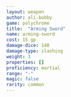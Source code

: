 ```yaml
---
layout: weapon
author: ali-bobby
game: polychrome
title:  "Arming Sword"
name: arming-sword
cost: 15 gp
damage-dice: 1d8
damage-type: slashing
weight: 3
properties: []
proficiency: martial
range: "-"
magic: false
rarity: common
---
```

